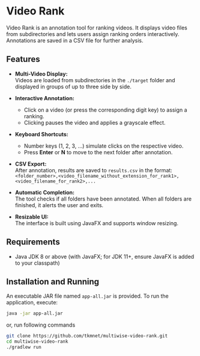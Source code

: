 # Video Rank

Video Rank is an annotation tool for ranking videos. It displays video files from subdirectories and lets users assign ranking orders interactively. Annotations are saved in a CSV file for further analysis.

## Features

- **Multi-Video Display:**  
  Videos are loaded from subdirectories in the `./target` folder and displayed in groups of up to three side by side.

- **Interactive Annotation:**  
  - Click on a video (or press the corresponding digit key) to assign a ranking.  
  - Clicking pauses the video and applies a grayscale effect.
  
- **Keyboard Shortcuts:**  
  - Number keys (1, 2, 3, …) simulate clicks on the respective video.  
  - Press **Enter** or **N** to move to the next folder after annotation.

- **CSV Export:**  
  After annotation, results are saved to `results.csv` in the format:  
  `<folder_number>,<video_filename_without_extension_for_rank1>,<video_filename_for_rank2>,...`

- **Automatic Completion:**  
  The tool checks if all folders have been annotated. When all folders are finished, it alerts the user and exits.

- **Resizable UI:**  
  The interface is built using JavaFX and supports window resizing.

## Requirements

- Java JDK 8 or above (with JavaFX; for JDK 11+, ensure JavaFX is added to your classpath)

## Installation and Running

An executable JAR file named `app-all.jar` is provided. To run the application, execute:

```bash
java -jar app-all.jar
```
or, run following commands
```bash
git clone https://github.com/tkmnet/multiwise-video-rank.git
cd multiwise-video-rank
./gradlew run
```

